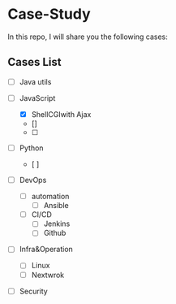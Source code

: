 # Case-Study
In this repo, I will share you the following cases:


## Cases List
- [ ] Java utils
- [ ] JavaScript
    - [x] ShellCGIwith Ajax
    - [] 
    - [ ] 
- [ ] Python
    - [ ] 
- [ ] DevOps
    - [ ] automation
      - [ ] Ansible
    - [ ] CI/CD
      - [ ] Jenkins
      - [ ] Github
- [ ] Infra&Operation
    -[ ] Linux
    -[ ] Nextwrok 
- [ ] Security     
    
